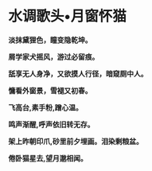 # 水调歌头•月窗怀猫

**淡抹黛狸色，瞳变隐乾坤。**



**屑学家犬摇风，游过必留痕。**



**舐享无人身净，又欲摸人行径，暗窥厕中人。**



**慵看外窗景，雪褪又初春。**



**飞高台,素手粉,蹭心温。**



**鸣声渐醒,呼声依旧转无存。**



**架上昨朝印爪,砂里前夕埋画。泪染剩粮盆。**



**倦卧猫星去,望月邈相闻。**